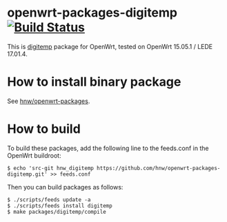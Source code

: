 # openwrt-packages-digitemp [![Build Status](https://secure.travis-ci.org/hnw/openwrt-packages-digitemp.svg?branch=master)](https://travis-ci.org/hnw/openwrt-packages-digitemp)

This is [digitemp](https://www.digitemp.com/) package for OpenWrt, tested on OpenWrt 15.05.1 / LEDE 17.01.4.

# How to install binary package

See [hnw/openwrt-packages](https://github.com/hnw/openwrt-packages).

# How to build

To build these packages, add the following line to the feeds.conf in the OpenWrt buildroot:

```
$ echo 'src-git hnw_digitemp https://github.com/hnw/openwrt-packages-digitemp.git' >> feeds.conf
```

Then you can build packages as follows:

```
$ ./scripts/feeds update -a
$ ./scripts/feeds install digitemp
$ make packages/digitemp/compile
```
